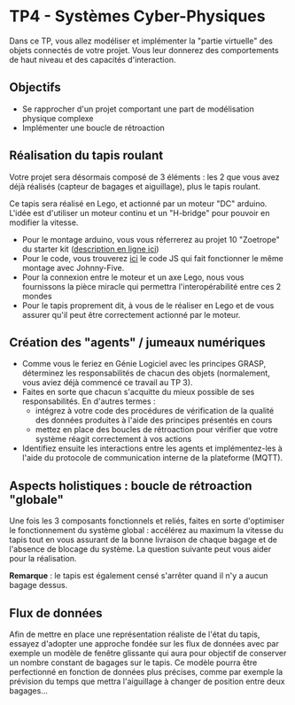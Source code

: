 # TP4 - Systèmes Cyber-Physiques

Dans ce TP, vous allez modéliser et implémenter la "partie virtuelle" des objets connectés de votre projet. Vous leur donnerez des comportements de haut niveau et des capacités d'interaction.

## Objectifs

- Se rapprocher d'un projet comportant une part de modélisation physique complexe
- Implémenter une boucle de rétroaction

## Réalisation du tapis roulant

Votre projet sera désormais composé de 3 éléments : les 2 que vous avez déjà réalisés (capteur de bagages et aiguillage), plus le tapis roulant.

Ce tapis sera réalisé en Lego, et actionné par un moteur "DC" arduino. L'idée est d'utiliser un moteur continu et un "H-bridge" pour pouvoir en modifier la vitesse.

- Pour le montage arduino, vous vous réferrerez au projet 10 "Zoetrope" du starter kit ([description en ligne ici](https://programminginarduino.wordpress.com/2016/03/05/project-11/))
- Pour le code, vous trouverez [ici](https://github.com/chrisbuttery/johnny-five-arduino-starter-kit-examples/blob/master/zoetrope.js) le code JS qui fait fonctionner le même montage avec Johnny-Five.
- Pour la connexion entre le moteur et un axe Lego, nous vous fournissons la pièce miracle qui permettra l'interopérabilité entre ces 2 mondes
- Pour le tapis proprement dit, à vous de le réaliser en Lego et de vous assurer qu'il peut être correctement actionné par le moteur.

## Création des "agents" / jumeaux numériques

- Comme vous le feriez en Génie Logiciel avec les principes GRASP, déterminez les responsabilités de chacun des objets (normalement, vous aviez déjà commencé ce travail au TP 3).
- Faites en sorte que chacun s'acquitte du mieux possible de ses responsabilités. En d'autres termes :
  - intégrez à votre code des procédures de vérification de la qualité des données produites à l'aide des principes présentés en cours
  - mettez en place des boucles de rétroaction pour vérifier que votre système réagit correctement à vos actions
- Identifiez ensuite les interactions entre les agents et implémentez-les à l'aide du protocole de communication interne de la plateforme (MQTT).

## Aspects holistiques : boucle de rétroaction "globale"

Une fois les 3 composants fonctionnels et reliés, faites en sorte d'optimiser le fonctionnement du système global : accélérez au maximum la vitesse du tapis tout en vous assurant de la bonne livraison de chaque bagage et de l'absence de blocage du système. La question suivante peut vous aider pour la réalisation.

**Remarque** : le tapis est également censé s'arrêter quand il n'y a aucun bagage dessus.

## Flux de données

Afin de mettre en place une représentation réaliste de l'état du tapis, essayez d'adopter une approche fondée sur les flux de données avec par exemple un modèle de fenêtre glissante qui aura pour objectif de conserver un nombre constant de bagages sur le tapis. Ce modèle pourra être perfectionné en fonction de données plus précises, comme par exemple la prévision du temps que mettra l'aiguillage à changer de position entre deux bagages...
